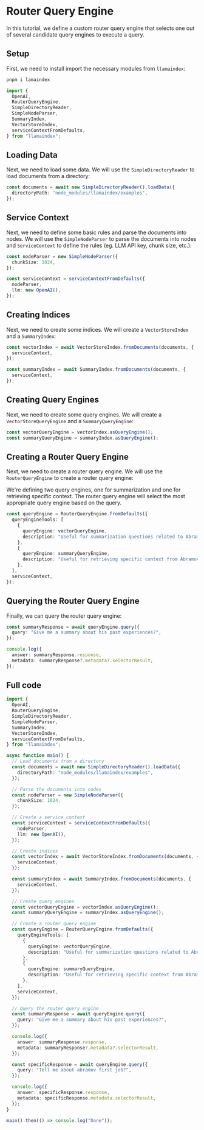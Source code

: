 # Router Query Engine

In this tutorial, we define a custom router query engine that selects one out of several candidate query engines to execute a query.

## Setup

First, we need to install import the necessary modules from `llamaindex`:

```bash
pnpm i lamaindex
```

```ts
import {
  OpenAI,
  RouterQueryEngine,
  SimpleDirectoryReader,
  SimpleNodeParser,
  SummaryIndex,
  VectorStoreIndex,
  serviceContextFromDefaults,
} from "llamaindex";
```

## Loading Data

Next, we need to load some data. We will use the `SimpleDirectoryReader` to load documents from a directory:

```ts
const documents = await new SimpleDirectoryReader().loadData({
  directoryPath: "node_modules/llamaindex/examples",
});
```

## Service Context

Next, we need to define some basic rules and parse the documents into nodes. We will use the `SimpleNodeParser` to parse the documents into nodes and `ServiceContext` to define the rules (eg. LLM API key, chunk size, etc.):

```ts
const nodeParser = new SimpleNodeParser({
  chunkSize: 1024,
});

const serviceContext = serviceContextFromDefaults({
  nodeParser,
  llm: new OpenAI(),
});
```

## Creating Indices

Next, we need to create some indices. We will create a `VectorStoreIndex` and a `SummaryIndex`:

```ts
const vectorIndex = await VectorStoreIndex.fromDocuments(documents, {
  serviceContext,
});

const summaryIndex = await SummaryIndex.fromDocuments(documents, {
  serviceContext,
});
```

## Creating Query Engines

Next, we need to create some query engines. We will create a `VectorStoreQueryEngine` and a `SummaryQueryEngine`:

```ts
const vectorQueryEngine = vectorIndex.asQueryEngine();
const summaryQueryEngine = summaryIndex.asQueryEngine();
```

## Creating a Router Query Engine

Next, we need to create a router query engine. We will use the `RouterQueryEngine` to create a router query engine:

We're defining two query engines, one for summarization and one for retrieving specific context. The router query engine will select the most appropriate query engine based on the query.

```ts
const queryEngine = RouterQueryEngine.fromDefaults({
  queryEngineTools: [
    {
      queryEngine: vectorQueryEngine,
      description: "Useful for summarization questions related to Abramov",
    },
    {
      queryEngine: summaryQueryEngine,
      description: "Useful for retrieving specific context from Abramov",
    },
  ],
  serviceContext,
});
```

## Querying the Router Query Engine

Finally, we can query the router query engine:

```ts
const summaryResponse = await queryEngine.query({
  query: "Give me a summary about his past experiences?",
});

console.log({
  answer: summaryResponse.response,
  metadata: summaryResponse?.metadata?.selectorResult,
});
```

## Full code

```ts
import {
  OpenAI,
  RouterQueryEngine,
  SimpleDirectoryReader,
  SimpleNodeParser,
  SummaryIndex,
  VectorStoreIndex,
  serviceContextFromDefaults,
} from "llamaindex";

async function main() {
  // Load documents from a directory
  const documents = await new SimpleDirectoryReader().loadData({
    directoryPath: "node_modules/llamaindex/examples",
  });

  // Parse the documents into nodes
  const nodeParser = new SimpleNodeParser({
    chunkSize: 1024,
  });

  // Create a service context
  const serviceContext = serviceContextFromDefaults({
    nodeParser,
    llm: new OpenAI(),
  });

  // Create indices
  const vectorIndex = await VectorStoreIndex.fromDocuments(documents, {
    serviceContext,
  });

  const summaryIndex = await SummaryIndex.fromDocuments(documents, {
    serviceContext,
  });

  // Create query engines
  const vectorQueryEngine = vectorIndex.asQueryEngine();
  const summaryQueryEngine = summaryIndex.asQueryEngine();

  // Create a router query engine
  const queryEngine = RouterQueryEngine.fromDefaults({
    queryEngineTools: [
      {
        queryEngine: vectorQueryEngine,
        description: "Useful for summarization questions related to Abramov",
      },
      {
        queryEngine: summaryQueryEngine,
        description: "Useful for retrieving specific context from Abramov",
      },
    ],
    serviceContext,
  });

  // Query the router query engine
  const summaryResponse = await queryEngine.query({
    query: "Give me a summary about his past experiences?",
  });

  console.log({
    answer: summaryResponse.response,
    metadata: summaryResponse?.metadata?.selectorResult,
  });

  const specificResponse = await queryEngine.query({
    query: "Tell me about abramov first job?",
  });

  console.log({
    answer: specificResponse.response,
    metadata: specificResponse.metadata.selectorResult,
  });
}

main().then(() => console.log("Done"));
```
